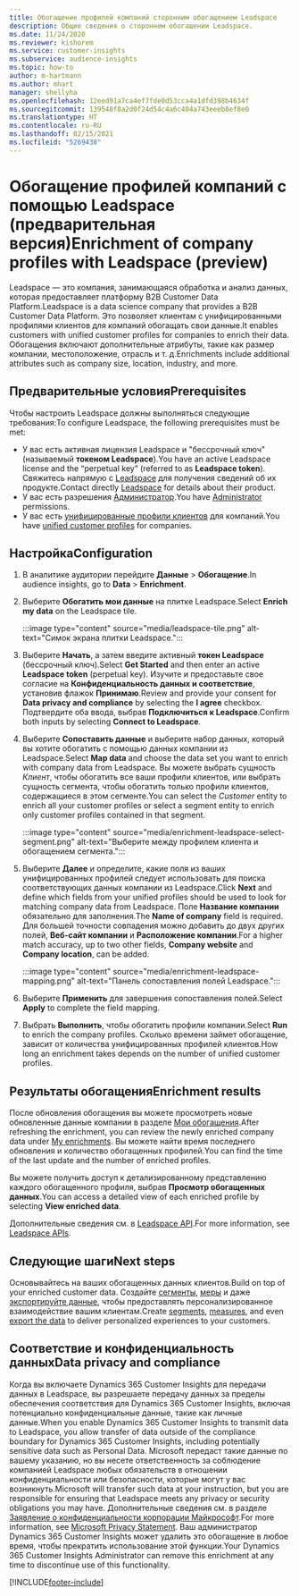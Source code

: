 ```yaml
---
title: Обогащение профилей компаний сторонним обогащением Leadspace
description: Общие сведения о стороннем обогащении Leadspace.
ms.date: 11/24/2020
ms.reviewer: kishorem
ms.service: customer-insights
ms.subservice: audience-insights
ms.topic: how-to
author: m-hartmann
ms.author: mhart
manager: shellyha
ms.openlocfilehash: 12eed91a7ca4ef7fde0d53cca4a1dfd398b4634f
ms.sourcegitcommit: 139548f8a2d0f24d54c4a6c404a743eeeb8ef8e0
ms.translationtype: HT
ms.contentlocale: ru-RU
ms.lasthandoff: 02/15/2021
ms.locfileid: "5269438"
---
```

# <a name="enrichment-of-company-profiles-with-leadspace-preview"></a><span data-ttu-id="93785-103">Обогащение профилей компаний с помощью Leadspace (предварительная версия)</span><span class="sxs-lookup"><span data-stu-id="93785-103">Enrichment of company profiles with Leadspace (preview)</span></span>

<span data-ttu-id="93785-104">Leadspace — это компания, занимающаяся обработка и анализ данных, которая предоставляет платформу B2B Customer Data Platform.</span><span class="sxs-lookup"><span data-stu-id="93785-104">Leadspace is a data science company that provides a B2B Customer Data Platform.</span></span> <span data-ttu-id="93785-105">Это позволяет клиентам с унифицированными профилями клиентов для компаний обогащать свои данные.</span><span class="sxs-lookup"><span data-stu-id="93785-105">It enables customers with unified customer profiles for companies to enrich their data.</span></span> <span data-ttu-id="93785-106">Обогащения включают дополнительные атрибуты, такие как размер компании, местоположение, отрасль и т. д.</span><span class="sxs-lookup"><span data-stu-id="93785-106">Enrichments include additional attributes such as company size, location, industry, and more.</span></span>

## <a name="prerequisites"></a><span data-ttu-id="93785-107">Предварительные условия</span><span class="sxs-lookup"><span data-stu-id="93785-107">Prerequisites</span></span>

<span data-ttu-id="93785-108">Чтобы настроить Leadspace должны выполняться следующие требования:</span><span class="sxs-lookup"><span data-stu-id="93785-108">To configure Leadspace, the following prerequisites must be met:</span></span>

- <span data-ttu-id="93785-109">У вас есть активная лицензия Leadspace и "бессрочный ключ" (называемый **токеном Leadspace**).</span><span class="sxs-lookup"><span data-stu-id="93785-109">You have an active Leadspace license and the “perpetual key” (referred to as **Leadspace token**).</span></span> <span data-ttu-id="93785-110">Свяжитесь напрямую с [Leadspace](https://www.leadspace.com/products/leadspace-on-demand/) для получения сведений об их продукте.</span><span class="sxs-lookup"><span data-stu-id="93785-110">Contact directly [Leadspace](https://www.leadspace.com/products/leadspace-on-demand/) for details about their product.</span></span>
- <span data-ttu-id="93785-111">У вас есть разрешения [Администратор](permissions.md#administrator).</span><span class="sxs-lookup"><span data-stu-id="93785-111">You have [Administrator](permissions.md#administrator) permissions.</span></span>
- <span data-ttu-id="93785-112">У вас есть [унифицированные профили клиентов](customer-profiles.md) для компаний.</span><span class="sxs-lookup"><span data-stu-id="93785-112">You have [unified customer profiles](customer-profiles.md) for companies.</span></span>

## <a name="configuration"></a><span data-ttu-id="93785-113">Настройка</span><span class="sxs-lookup"><span data-stu-id="93785-113">Configuration</span></span>

1. <span data-ttu-id="93785-114">В аналитике аудитории перейдите **Данные** > **Обогащение**.</span><span class="sxs-lookup"><span data-stu-id="93785-114">In audience insights, go to **Data** > **Enrichment**.</span></span>

1. <span data-ttu-id="93785-115">Выберите **Обогатить мои данные** на плитке Leadspace.</span><span class="sxs-lookup"><span data-stu-id="93785-115">Select **Enrich my data** on the Leadspace tile.</span></span>

   :::image type="content" source="media/leadspace-tile.png" alt-text="Симок экрана плитки Leadspace.":::

1. <span data-ttu-id="93785-117">Выберите **Начать**, а затем введите активный **токен Leadspace** (бессрочный ключ).</span><span class="sxs-lookup"><span data-stu-id="93785-117">Select **Get Started** and then enter an active **Leadspace token** (perpetual key).</span></span> <span data-ttu-id="93785-118">Изучите и предоставьте свое согласие на **Конфиденциальность данных и соответствие**, установив флажок **Принимаю**.</span><span class="sxs-lookup"><span data-stu-id="93785-118">Review and provide your consent for **Data privacy and compliance** by selecting the **I agree** checkbox.</span></span> <span data-ttu-id="93785-119">Подтвердите оба ввода, выбрав **Подключиться к Leadspace**.</span><span class="sxs-lookup"><span data-stu-id="93785-119">Confirm both inputs by selecting **Connect to Leadspace**.</span></span>

1. <span data-ttu-id="93785-120">Выберите **Сопоставить данные** и выберите набор данных, который вы хотите обогатить с помощью данных компании из Leadspace.</span><span class="sxs-lookup"><span data-stu-id="93785-120">Select **Map data** and choose the data set you want to enrich with company data from Leadspace.</span></span> <span data-ttu-id="93785-121">Вы можете выбрать сущность *Клиент*, чтобы обогатить все ваши профили клиентов, или выбрать сущность сегмента, чтобы обогатить только профили клиентов, содержащиеся в этом сегменте.</span><span class="sxs-lookup"><span data-stu-id="93785-121">You can select the *Customer* entity to enrich all your customer profiles or select a segment entity to enrich only customer profiles contained in that segment.</span></span>

   :::image type="content" source="media/enrichment-leadspace-select-segment.png" alt-text="Выберите между профилем клиента и обогащением сегмента.":::

1. <span data-ttu-id="93785-123">Выберите **Далее** и определите, какие поля из ваших унифицированных профилей следует использовать для поиска соответствующих данных компании из Leadspace.</span><span class="sxs-lookup"><span data-stu-id="93785-123">Click **Next** and define which fields from your unified profiles should be used to look for matching company data from Leadspace.</span></span> <span data-ttu-id="93785-124">Поле **Название компании** обязательно для заполнения.</span><span class="sxs-lookup"><span data-stu-id="93785-124">The **Name of company** field is required.</span></span> <span data-ttu-id="93785-125">Для большей точности совпадения можно добавить до двух других полей, **Веб-сайт компании** и **Расположение компании**.</span><span class="sxs-lookup"><span data-stu-id="93785-125">For a higher match accuracy, up to two other fields, **Company website** and **Company location**, can be added.</span></span>

   :::image type="content" source="media/enrichment-leadspace-mapping.png" alt-text="Панель сопоставления полей Leadspace.":::
   
1. <span data-ttu-id="93785-127">Выберите **Применить** для завершения сопоставления полей.</span><span class="sxs-lookup"><span data-stu-id="93785-127">Select **Apply** to complete the field mapping.</span></span>

1. <span data-ttu-id="93785-128">Выбрать **Выполнить**, чтобы обогатить профили компании.</span><span class="sxs-lookup"><span data-stu-id="93785-128">Select **Run** to enrich the company profiles.</span></span> <span data-ttu-id="93785-129">Сколько времени займет обогащение, зависит от количества унифицированных профилей клиентов.</span><span class="sxs-lookup"><span data-stu-id="93785-129">How long an enrichment takes depends on the number of unified customer profiles.</span></span>

## <a name="enrichment-results"></a><span data-ttu-id="93785-130">Результаты обогащения</span><span class="sxs-lookup"><span data-stu-id="93785-130">Enrichment results</span></span>

<span data-ttu-id="93785-131">После обновления обогащения вы можете просмотреть новые обновленные данные компании в разделе [Мои обогащения](enrichment-hub.md).</span><span class="sxs-lookup"><span data-stu-id="93785-131">After refreshing the enrichment, you can review the newly enriched company data under [My enrichments](enrichment-hub.md).</span></span> <span data-ttu-id="93785-132">Вы можете найти время последнего обновления и количество обогащенных профилей.</span><span class="sxs-lookup"><span data-stu-id="93785-132">You can find the time of the last update and the number of enriched profiles.</span></span>

<span data-ttu-id="93785-133">Вы можете получить доступ к детализированному представлению каждого обогащенного профиля, выбрав **Просмотр обогащенных данных**.</span><span class="sxs-lookup"><span data-stu-id="93785-133">You can access a detailed view of each enriched profile by selecting **View enriched data**.</span></span>

<span data-ttu-id="93785-134">Дополнительные сведения см. в [Leadspace API](https://support.leadspace.com/hc/en-us/sections/201997649-API).</span><span class="sxs-lookup"><span data-stu-id="93785-134">For more information, see [Leadspace APIs](https://support.leadspace.com/hc/en-us/sections/201997649-API).</span></span>

## <a name="next-steps"></a><span data-ttu-id="93785-135">Следующие шаги</span><span class="sxs-lookup"><span data-stu-id="93785-135">Next steps</span></span>

<span data-ttu-id="93785-136">Основывайтесь на ваших обогащенных данных клиентов.</span><span class="sxs-lookup"><span data-stu-id="93785-136">Build on top of your enriched customer data.</span></span> <span data-ttu-id="93785-137">Создайте [сегменты](segments.md), [меры](measures.md) и даже [экспортируйте данные](export-destinations.md), чтобы предоставлять персонализированное взаимодействие вашим клиентам.</span><span class="sxs-lookup"><span data-stu-id="93785-137">Create [segments](segments.md), [measures](measures.md), and even [export the data](export-destinations.md) to deliver personalized experiences to your customers.</span></span>

## <a name="data-privacy-and-compliance"></a><span data-ttu-id="93785-138">Соответствие и конфиденциальность данных</span><span class="sxs-lookup"><span data-stu-id="93785-138">Data privacy and compliance</span></span>

<span data-ttu-id="93785-139">Когда вы включаете Dynamics 365 Customer Insights для передачи данных в Leadspace, вы разрешаете передачу данных за пределы обеспечения соответствия для Dynamics 365 Customer Insights, включая потенциально конфиденциальные данные, такие как личные данные.</span><span class="sxs-lookup"><span data-stu-id="93785-139">When you enable Dynamics 365 Customer Insights to transmit data to Leadspace, you allow transfer of data outside of the compliance boundary for Dynamics 365 Customer Insights, including potentially sensitive data such as Personal Data.</span></span> <span data-ttu-id="93785-140">Microsoft передаст такие данные по вашему указанию, но вы несете ответственность за соблюдение компанией Leadspace любых обязательств в отношении конфиденциальности или безопасности, которые могут у вас возникнуть.</span><span class="sxs-lookup"><span data-stu-id="93785-140">Microsoft will transfer such data at your instruction, but you are responsible for ensuring that Leadspace meets any privacy or security obligations you may have.</span></span> <span data-ttu-id="93785-141">Дополнительные сведения см. в разделе [Заявление о конфиденциальности корпорации Майкрософт](https://go.microsoft.com/fwlink/?linkid=396732).</span><span class="sxs-lookup"><span data-stu-id="93785-141">For more information, see [Microsoft Privacy Statement](https://go.microsoft.com/fwlink/?linkid=396732).</span></span>
<span data-ttu-id="93785-142">Ваш администратор Dynamics 365 Customer Insights может удалить это обогащение в любое время, чтобы прекратить использование этой функции.</span><span class="sxs-lookup"><span data-stu-id="93785-142">Your Dynamics 365 Customer Insights Administrator can remove this enrichment at any time to discontinue use of this functionality.</span></span>


[!INCLUDE[footer-include](../includes/footer-banner.md)]